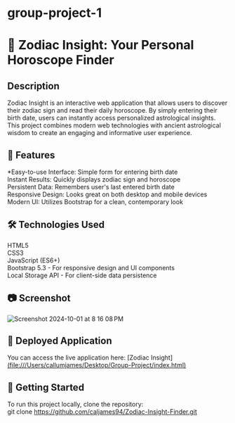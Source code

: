 # group-project-1

# :star2: Zodiac Insight: Your Personal Horoscope Finder

## Description
Zodiac Insight is an interactive web application that allows users to discover their zodiac sign and read their daily horoscope. By simply entering their birth date, users can instantly access personalized astrological insights. This project combines modern web technologies with ancient astrological wisdom to create an engaging and informative user experience.

## :rocket: Features
*Easy-to-use Interface: Simple form for entering birth date\
Instant Results: Quickly displays zodiac sign and horoscope\
Persistent Data: Remembers user's last entered birth date\
Responsive Design: Looks great on both desktop and mobile devices\
Modern UI: Utilizes Bootstrap for a clean, contemporary look

## :hammer_and_wrench: Technologies Used
HTML5\
CSS3\
JavaScript (ES6+)\
Bootstrap 5.3 - For responsive design and UI components\
Local Storage API - For client-side data persistence

## :camera: Screenshot
![Screenshot 2024-10-01 at 8 16 08 PM](https://github.com/user-attachments/assets/09a7568e-80c2-4267-a2fc-4a72946aad0a)


## :link: Deployed Application
You can access the live application here: [Zodiac Insight][(file:///Users/callumjames/Desktop/Group-Project/index.html)](https://caljames94.github.io/Zodiac-Insight-Finder/)

## :vertical_traffic_light: Getting Started
To run this project locally, clone the repository:\
git clone https://github.com/caljames94/Zodiac-Insight-Finder.git
